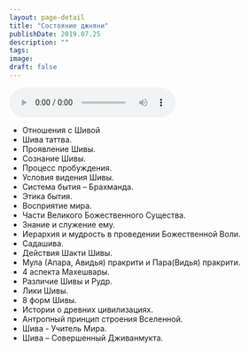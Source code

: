 ```yaml
---
layout: page-detail
title: "Состояние джняни"
publishDate: 2019.07.25
description: ""
tags:
image:
draft: false
---
```


<audio title="2019.07.25 - Состояние джняни.mp3" src="/upload/iblock/6c4/6c4199a36e52e665d76cdb6e464e0ea7.mp3" controls=""></audio>

* Отношения с Шивой
* Шива таттва.
* Проявление Шивы.
* Сознание Шивы.
* Процесс пробуждения.
* Условия видения Шивы.
* Система бытия – Брахманда.
* Этика бытия.
* Восприятие мира.
* Части Великого Божественного Существа.
* Знание и служение ему.
* Иерархия и мудрость в проведении Божественной Воли.
* Садашива.
* Действия Шакти Шивы.
* Мула (Апара, Авидья) пракрити и Пара(Видья) пракрити.
* 4 аспекта Махешвары.
* Различие Шивы и Рудр.
* Лики Шивы.
* 8 форм Шивы.
* Истории о древних цивилизациях.
* Антропный принцип строения Вселенной.
* Шива - Учитель Мира.
* Шива – Совершенный Дживанмукта.

  
